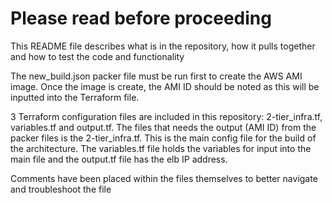 # Please read before proceeding
This README file describes what is in the repository, how it pulls together and how to test the code and functionality


The new_build.json packer file must be run first to create the AWS AMI image. Once the image is create, the AMI ID should be noted as this will be inputted into the Terraform file.

3 Terraform configuration files are included in this repository: 2-tier_infra.tf, variables.tf and output.tf. The files that needs the output (AMI ID) from the packer files is the 2-tier_infra.tf. This is the main config file for the build of the architecture. The variables.tf file holds the variables for input into the main file and the output.tf file has the elb IP address.

Comments have been placed within the files themselves to better navigate and troubleshoot the file
